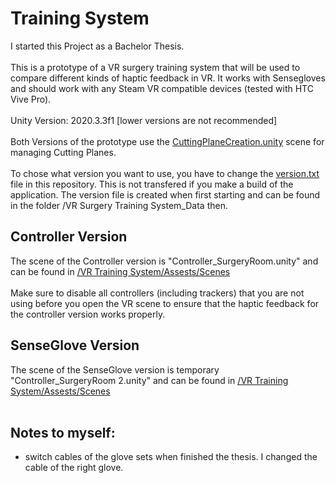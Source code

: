 
# Training System

I started this Project as a Bachelor Thesis. <br><br>
This is a prototype of a VR surgery training system that will be used to compare different kinds of haptic feedback in VR. It works with Sensegloves and should work with any Steam VR compatible devices (tested with HTC Vive Pro). <br><br>
Unity Version: 2020.3.3f1 [lower versions are not recommended] <br><br>
Both Versions of the prototype use the [CuttingPlaneCreation.unity](https://github.com/leon-rgb/Training-System/tree/main/VR%20Training%20System/Assets/Scenes) scene for managing Cutting Planes.<br><br>
To chose what version you want to use, you have to change the [version.txt](https://github.com/leon-rgb/Training-System/blob/main/VR%20Training%20System/Assets/version.txt) file in this repository. This is not transfered if you make a build of the application. The version file is created when first starting and can be found in the folder /VR Surgery Training System_Data then.

## Controller Version

The scene of the Controller version is "Controller_SurgeryRoom.unity" and can be found in [/VR Training System/Assests/Scenes](https://github.com/leon-rgb/Training-System/blob/main/VR%20Training%20System/Assets/Scenes/) <br><br>
Make sure to disable all controllers (including trackers) that you are not using before you open the VR scene to ensure that the haptic feedback for the controller version works properly. 



## SenseGlove Version
The scene of the SenseGlove version is temporary "Controller_SurgeryRoom 2.unity" and can be found in [/VR Training System/Assests/Scenes](https://github.com/leon-rgb/Training-System/blob/main/VR%20Training%20System/Assets/Scenes/) <br><br>

## Notes to myself: <br>
- switch cables of the glove sets when finished the thesis. I changed the cable of the right glove.
